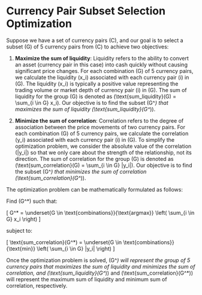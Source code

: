 # Currency Pair Subset Selection Optimization

Suppose we have a set of currency pairs \(C\), and our goal is to select a subset \(G\) of 5 currency pairs from \(C\) to achieve two objectives:

1. **Maximize the sum of liquidity**: Liquidity refers to the ability to convert an asset (currency pair in this case) into cash quickly without causing significant price changes. For each combination \(G\) of 5 currency pairs, we calculate the liquidity \(x_i\) associated with each currency pair \(i\) in \(G\). The liquidity \(x_i\) is typically a positive value representing the trading volume or market depth of currency pair \(i\) in \(G\). The sum of liquidity for the group \(G\) is denoted as \(\text{sum\_liquidity}(G) = \sum_{i \in G} x_i\). Our objective is to find the subset \(G^*\) that maximizes the sum of liquidity \(\text{sum\_liquidity}(G^*)\).

2. **Minimize the sum of correlation**: Correlation refers to the degree of association between the price movements of two currency pairs. For each combination \(G\) of 5 currency pairs, we calculate the correlation \(y_i\) associated with each currency pair \(i\) in \(G\). To simplify the optimization problem, we consider the absolute value of the correlation \(|y_i|\) so that we only care about the strength of the relationship, not its direction. The sum of correlation for the group \(G\) is denoted as \(\text{sum\_correlation}(G) = \sum_{i \in G} |y_i|\). Our objective is to find the subset \(G^*\) that minimizes the sum of correlation \(\text{sum\_correlation}(G^*)\).

The optimization problem can be mathematically formulated as follows:

Find \(G^*\) such that:

\[ G^* = \underset{G \in \text{combinations}}{\text{argmax}} \left( \sum_{i \in G} x_i \right) \]

subject to:

\[ \text{sum\_correlation}(G^*) = \underset{G \in \text{combinations}}{\text{min}} \left( \sum_{i \in G} |y_i| \right) \]

Once the optimization problem is solved, \(G^*\) will represent the group of 5 currency pairs that maximizes the sum of liquidity and minimizes the sum of correlation, and \(\text{sum\_liquidity}(G^*)\) and \(\text{sum\_correlation}(G^*)\) will represent the maximum sum of liquidity and minimum sum of correlation, respectively.
